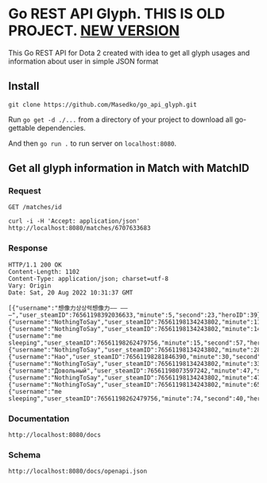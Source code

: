 # Go REST API Glyph. THIS IS OLD PROJECT. [NEW VERSION](https://github.com/Masedko/glyph)
This Go REST API for Dota 2 created with idea to get all glyph usages and information about user in simple JSON format

## Install
`git clone https://github.com/Masedko/go_api_glyph.git`

Run `go get -d ./...` from a directory of your project to download all go-gettable dependencies.

And then `go run .` to run server on `localhost:8080`.

## Get all glyph information in Match with MatchID

### Request

`GET /matches/id`

`curl -i -H 'Accept: application/json' http://localhost:8080/matches/6707633683`
### Response

    HTTP/1.1 200 OK
    Content-Length: 1102
    Content-Type: application/json; charset=utf-8
    Vary: Origin
    Date: Sat, 20 Aug 2022 10:31:37 GMT

    [{"username":"想像力상상력想像力—— —— —","user_steamID":76561198392036633,"minute":5,"second":23,"heroID":39},
    {"username":"NothingToSay","user_steamID":76561198134243802,"minute":11,"second":6,"heroID":90},
    {"username":"NothingToSay","user_steamID":76561198134243802,"minute":14,"second":40,"heroID":90},
    {"username":"me sleeping","user_steamID":76561198262479756,"minute":15,"second":57,"heroID":47},
    {"username":"NothingToSay","user_steamID":76561198134243802,"minute":28,"second":44,"heroID":90},
    {"username":"Hao","user_steamID":76561198281846390,"minute":30,"second":42,"heroID":114},
    {"username":"NothingToSay","user_steamID":76561198134243802,"minute":33,"second":35,"heroID":90},
    {"username":"Довольный","user_steamID":76561198073597242,"minute":47,"second":3,"heroID":3},
    {"username":"NothingToSay","user_steamID":76561198134243802,"minute":47,"second":7,"heroID":90},
    {"username":"NothingToSay","user_steamID":76561198134243802,"minute":65,"second":7,"heroID":90},
    {"username":"me sleeping","user_steamID":76561198262479756,"minute":74,"second":40,"heroID":47}]
### Documentation
`http://localhost:8080/docs`
### Schema
`http://localhost:8080/docs/openapi.json`
